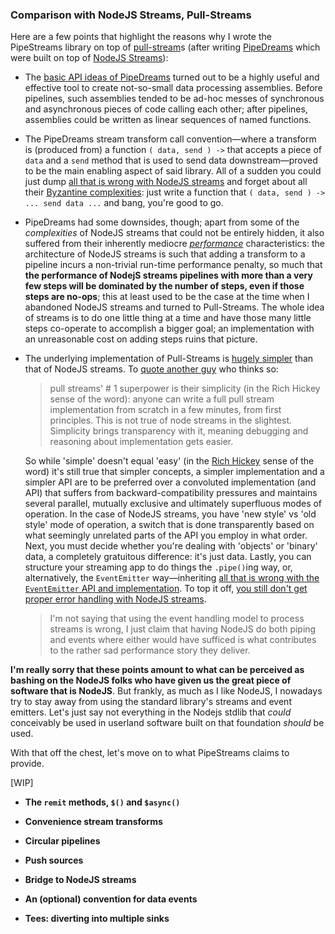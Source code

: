 
### Comparison with NodeJS Streams, Pull-Streams

Here are a few points that highlight the reasons why I wrote the PipeStreams
library on top of [pull-stream](https://github.com/pull-stream/pull-stream)s
(after writing [PipeDreams](https://github.com/loveencounterflow/pipedreams)
which were built on top of [NodeJS
Streams](https://nodejs.org/api/stream.html)):

* The [basic API ideas of
  PipeDreams](https://github.com/loveencounterflow/pipedreams#the-remit-and-remit-async-methods)
  turned out to be a highly useful and effective tool to create not-so-small
  data processing assemblies. Before pipelines, such assemblies tended to be
  ad-hoc messes of synchronous and asynchronous pieces of code calling each
  other; after pipelines, assemblies could be written as linear sequences of
  named functions.

* The PipeDreams stream transform call convention—where a transform is (produced
  from) a function `( data, send ) ->` that accepts a piece of `data` and a
  `send` method that is used to send data downstream—proved to be the main
  enabling aspect of said library. All of a sudden you could just dump [all that
  is wrong with NodeJS
  streams](http://dominictarr.com/post/145135293917/history-of-streams) and
  forget about all their [Byzantine
  complexities](https://nodejs.org/api/stream.html): just write a function that
  `( data, send ) -> ... send data ...` and bang, you're good to go.

* PipeDreams had some downsides, though; apart from some of the *complexities*
  of NodeJS streams that could not be entirely hidden, it also suffered from
  their inherently mediocre
  [*performance*](https://github.com/loveencounterflow/basic-stream-benchmarks)
  characteristics: the architecture of NodeJS streams is such that adding a
  transform to a pipeline incurs a non-trivial run-time performance penalty, so
  much that **the performance of NodejS streams pipelines with more than a very
  few steps will be dominated by the number of steps, even if those steps are
  no-ops**; this at least used to be the case at the time when I abandoned
  NodeJS streams and turned to Pull-Streams. The whole idea of streams is to do
  one little thing at a time and have those many little steps co-operate to
  accomplish a bigger goal; an implementation with an unreasonable cost on
  adding steps ruins that picture.

* The underlying implementation of Pull-Streams is [hugely
  simpler](http://dominictarr.com/post/149248845122/pull-streams-pull-streams-are-a-very-simple)
  than that of NodeJS streams. To [quote another
  guy](https://github.com/ipfs/js-ipfs/issues/362#issuecomment-237597850) who
  thinks so:

  > pull streams' # 1 superpower is their simplicity (in the Rich Hickey sense
  > of the word): anyone can write a full pull stream implementation from
  > scratch in a few minutes, from first principles. This is not true of node
  > streams in the slightest. Simplicity brings transparency with it, meaning
  > debugging and reasoning about implementation gets easier.

  So while 'simple' doesn't equal 'easy' (in the [Rich
  Hickey](https://www.youtube.com/watch?v=rI8tNMsozo0) sense of the word) it's
  still true that simpler concepts, a simpler implementation and a simpler API
  are to be preferred over a convoluted implementation (and API) that suffers
  from backward-compatibility pressures and maintains several parallel, mutually
  exclusive and ultimately superfluous modes of operation. In the case of NodeJS
  streams, you have 'new style' vs 'old style' mode of operation, a switch that
  is done transparently based on what seemingly unrelated parts of the API you
  employ in what order. Next, you must decide whether you're dealing with
  'objects' or 'binary' data, a completely gratuitous difference: it's just
  data. Lastly, you can structure your streaming app to do things the
  `.pipe()`ing way, or, alternatively, the `EventEmitter` way—inheriting [all
  that is wrong with the `EventEmitter` API and
  implementation](https://github.com/sindresorhus/emittery#how-is-this-different-than-the-built-in-eventemitter-in-nodejs).
  To top it off, [you still don't get proper error handling with NodeJS
  streams](https://stackoverflow.com/a/22389498/7568091).

  > I'm not saying that using the event handling model to process streams is
  > wrong, I just claim that having NodeJS do both piping and events where
  > either would have sufficed is what contributes to the rather sad performance
  > story they deliver.

**I'm really sorry that these points amount to what can be perceived as bashing
on the NodeJS folks who have given us the great piece of software that is
NodeJS**. But frankly, as much as I like NodeJS, I nowadays try to stay away
from using the standard library's streams and event emitters. Let's just say not
everything in the Nodejs stdlib that *could* conceivably be used in userland
software built on that foundation *should* be used.

With that off the chest, let's move on to what PipeStreams claims to provide.

[WIP]

* **The `remit` methods, `$()` and `$async()`**

* **Convenience stream transforms**

* **Circular pipelines**

* **Push sources**

* **Bridge to NodeJS streams**

* **An (optional) convention for data events**

* **Tees: diverting into multiple sinks**




